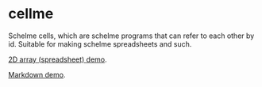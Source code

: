# cellme

Schelme cells, which are schelme programs that can refer to each other by id.
Suitable for making schelme spreadsheets and such.

[2D array (spreadsheet) demo](https://bburdette.github.io/cellme/arraycelldemo.html).

[Markdown demo](https://bburdette.github.io/cellme/mdcelldemo.html).
